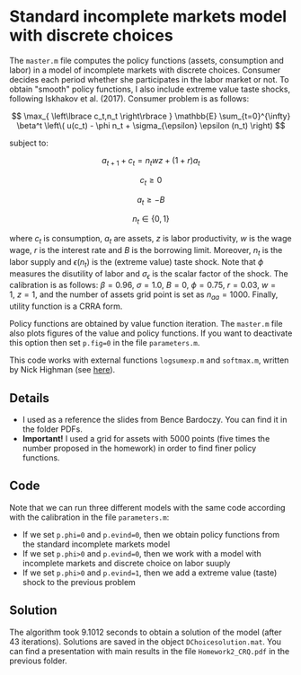 # Standard incomplete markets model with discrete choices

The `master.m` file computes the policy functions (assets, consumption and labor) in a model of incomplete markets with discrete choices. 
Consumer decides each period whether she participates in the labor market or not. To obtain "smooth" policy functions, I also include extreme value taste shocks, following Iskhakov et al. (2017).
Consumer problem is as follows:

$$
\max_{ \left\lbrace c_t,n_t \right\rbrace } \mathbb{E} \sum_{t=0}^{\infty} \beta^t \left\( u(c_t) - \phi n_t + \sigma_{\epsilon} \epsilon (n_t) \right)
$$  

subject to:

$$
a_{t+1} + c_t = n_t w z + (1+r) a_t
$$

$$
c_t \geq 0
$$

$$
a_t \geq - B
$$

$$
n_t \in \left\lbrace 0,1 \right\rbrace
$$

where $c_t$ is consumption, $a_t$ are assets, $z$ is labor productivity, $w$ is the wage wage, $r$ is the interest rate and $B$ is the borrowing limit. Moreover, $n_t$ is the labor supply and $\epsilon(n_t)$ is the (extreme value) taste shock. Note that $\phi$ measures the disutility of labor and $\sigma_{\epsilon}$ is the scalar factor of the shock. 
The calibration is as follows: $\beta=0.96, \ \sigma=1.0, \ B=0, \ \phi=0.75, \ r=0.03, \ w=1, \ z=1$, and the number of assets grid point is set as $n_{aa}=1000$. Finally, utility function is a CRRA form. 

Policy functions are obtained by value function iteration. The `master.m` file also plots figures of the value and policy functions. If you want to deactivate this option then set `p.fig=0` in the file `parameters.m`.

This code works with external functions `logsumexp.m` and `softmax.m`, written by Nick Highman (see [here](https://it.mathworks.com/matlabcentral/fileexchange/84892-logsumexp-softmax)). 

## Details

- I used as a reference the slides from Bence Bardoczy. You can find it in the folder PDFs. 
- **Important!** I used a grid for assets with 5000 points (five times the number proposed in the homework) in order to find finer policy functions.

## Code

Note that we can run three different models with the same code according with the calibration in the file `parameters.m`: 
- If we set `p.phi=0` and `p.evind=0`, then we obtain policy functions from the standard incomplete markets model
- If we set `p.phi>0` and `p.evind=0`, then we work with a model with incomplete markets and discrete choice on labor suuply
- If we set `p.phi>0` and `p.evind=1`, then we add a extreme value (taste) shock to the previous problem

## Solution

The algorithm took 9.1012 seconds to obtain a solution of the model (after 43 iterations). Solutions are saved in the object `DChoicesolution.mat`. You can find a presentation with main results in the file `Homework2_CRQ.pdf` in the previous folder. 
